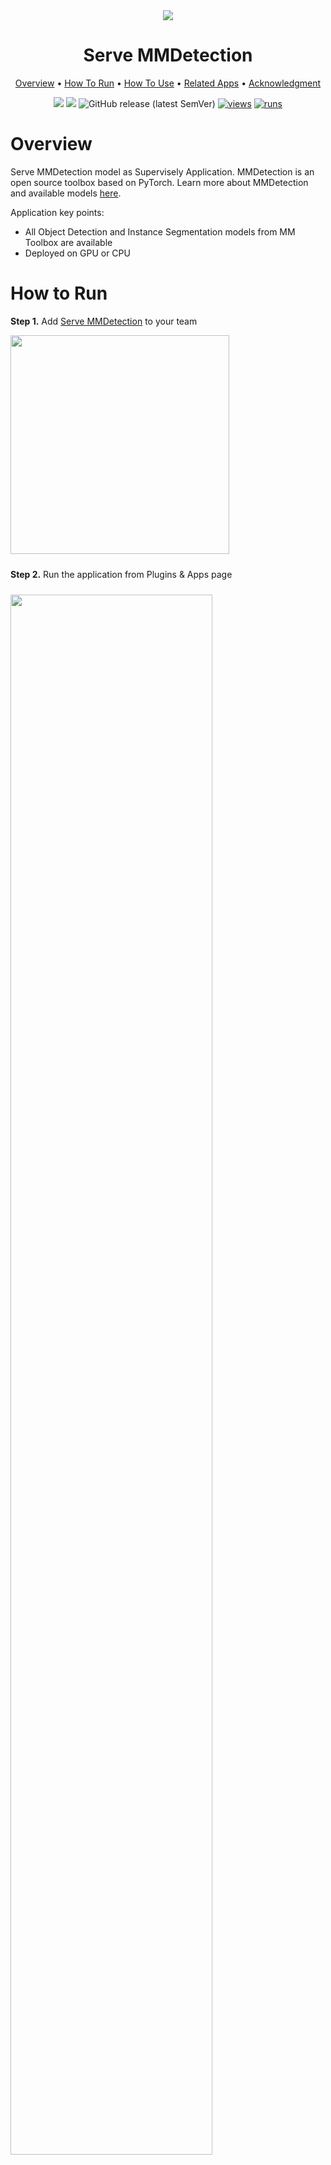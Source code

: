 
<div align="center" markdown>
<img src="https://i.imgur.com/GRGQrAy.png"/>  

# Serve MMDetection

<p align="center">
  <a href="#Overview">Overview</a> •
  <a href="#How-To-Run">How To Run</a> •
  <a href="#How-To-Use">How To Use</a> •
  <a href="#Related-apps">Related Apps</a> •
  <a href="#Acknowledgment">Acknowledgment</a>
</p>

[![](https://img.shields.io/badge/supervisely-ecosystem-brightgreen)](https://ecosystem.supervise.ly/apps/supervisely-ecosystem/mmdetection/serve)
[![](https://img.shields.io/badge/slack-chat-green.svg?logo=slack)](https://supervise.ly/slack)
![GitHub release (latest SemVer)](https://img.shields.io/github/v/release/supervisely-ecosystem/mmdetection)
[![views](https://app.supervise.ly/public/api/v3/ecosystem.counters?repo=supervisely-ecosystem/mmdetection/serve&counter=views&label=views)](https://supervise.ly)
[![runs](https://app.supervise.ly/public/api/v3/ecosystem.counters?repo=supervisely-ecosystem/mmdetection/serve&counter=runs&label=runs&123)](https://supervise.ly)

</div>


# Overview

Serve MMDetection model as Supervisely Application. MMDetection is an open source toolbox based on PyTorch. Learn more about MMDetection and available models [here](https://github.com/open-mmlab/mmdetection).

Application key points:
- All Object Detection and Instance Segmentation models from MM Toolbox are available
- Deployed on GPU or CPU


# How to Run

**Step 1.** Add [Serve MMDetection](https://ecosystem.supervise.ly/apps/supervisely-ecosystem/mmdetection/serve) to your team

<img data-key="sly-module-link" data-module-slug="supervisely-ecosystem/mmdetection/serve" src="https://i.imgur.com/R5nCKt2.png" width="350px" style='padding-bottom: 10px'/>

**Step 2.** Run the application from Plugins & Apps page

<img src="https://i.imgur.com/2FvYoTy.png" width="80%" style='padding-top: 10px'>  

# How to Use

**Pretrained models**

**Step 1.** Select Deep Learning problem to solve

<img src="https://i.imgur.com/fKoqM3Q.png" width="80%">  

**Step 2.** Select architecture, pretrained model, deploying device and press the **Serve** button

<img src="https://i.imgur.com/PFmbbtp.png" width="80%">  

**Step 3.** Wait for the model to deploy

<img src="https://i.imgur.com/1H2Uwsd.png" width="80%">

**Custom models**

Model and directory structure must be acquired via [Train MMDetection](https://ecosystem.supervise.ly/apps/supervisely-ecosystem/mmdetection/train) app or manually created with the same directory structure

<img src="https://github.com/supervisely-ecosystem/mmdetection/releases/download/v0.0.1/copy-path-min.gif"/>  



    

# Related Apps


- [Train MMDetection](https://ecosystem.supervise.ly/apps/supervisely-ecosystem/mmdetection/train) - app allows to play with different inference options, monitor metrics charts in real time, and save training artifacts to Team Files.  
  <img data-key="sly-module-link" data-module-slug="supervisely-ecosystem/mmdetection/train" src="https://i.imgur.com/92PoYV7.png" height="60px" margin-bottom="20px"/>

- [Apply NN to Images Project](https://ecosystem.supervise.ly/apps/supervisely-ecosystem%252Fnn-image-labeling%252Fproject-dataset) - app allows to play with different inference options and visualize predictions in real time.  Once you choose inference settings you can apply model to all images in your project to visually analyse predictions and perform automatic data pre-labeling.   
    <img data-key="sly-module-link" data-module-slug="supervisely-ecosystem/nn-image-labeling/project-dataset" src="https://i.imgur.com/M2Tp8lE.png" height="70px" margin-bottom="20px"/>  

- [Apply NN to Videos Project](https://ecosystem.supervise.ly/apps/apply-nn-to-videos-project) - app allows to label your videos using served Supervisely models.  
  <img data-key="sly-module-link" data-module-slug="supervisely-ecosystem/apply-nn-to-videos-project" src="https://imgur.com/LDo8K1A.png" height="70px" margin-bottom="20px" />

- [NN Image Labeling](https://ecosystem.supervise.ly/apps/supervisely-ecosystem%252Fnn-image-labeling%252Fannotation-tool) - integrate any deployd NN to Supervisely Image Labeling UI. Configure inference settings and model output classes. Press `Apply` button (or use hotkey) and detections with their confidences will immediately appear on the image.   
    <img data-key="sly-module-link" data-module-slug="supervisely-ecosystem/nn-image-labeling/annotation-tool" src="https://i.imgur.com/hYEucNt.png" height="70px" margin-bottom="20px"/>


# Acknowledgment

This app is based on the great work `MMDetection` ([github](https://github.com/open-mmlab/mmdetection)). ![GitHub Org's stars](https://img.shields.io/github/stars/open-mmlab/mmdetection?style=social)

